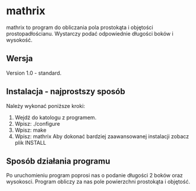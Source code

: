 # mathrix

mathrix to program do obliczania pola prostokąta i objętości prostopadłościanu.
Wystarczy podać odpowiednie długości boków i wysokość.


## Wersja
Version 1.0 - standard.


## Instalacja - najprostszy sposób
Należy wykonać poniższe kroki:
 1. Wejdź do katologu z programem.
 2. Wpisz: ./configure
 3. Wpisz: make
 4. Wpisz: mathrix
Aby dokonać bardziej zaawansowanej instalacji zobacz plik INSTALL

## Sposób działania programu
Po uruchomieniu program poprosi nas o podanie długości 2 boków oraz wysokosci.
Program obliczy za nas pole powierzchni prostokąta i objętość.
